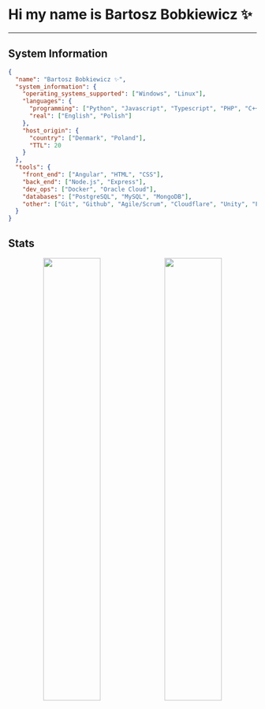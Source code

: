 # Hi my name is Bartosz Bobkiewicz ✨

---

## System Information

```json
{
  "name": "Bartosz Bobkiewicz ✨",
  "system_information": {
    "operating_systems_supported": ["Windows", "Linux"],
    "languages": {
      "programming": ["Python", "Javascript", "Typescript", "PHP", "C++", "C#"],
      "real": ["English", "Polish"]
    },
    "host_origin": {
      "country": ["Denmark", "Poland"],
      "TTL": 20
    }
  },
  "tools": {
    "front_end": ["Angular", "HTML", "CSS"],
    "back_end": ["Node.js", "Express"],
    "dev_ops": ["Docker", "Oracle Cloud"],
    "databases": ["PostgreSQL", "MySQL", "MongoDB"],
    "other": ["Git", "Github", "Agile/Scrum", "Cloudflare", "Unity", "Figma"]
  }
}
```

## Stats

<p align="center">
  <img src="https://bobkiewicz.eu/github-widget/language_stats_all_time.png" width="48%" margin-right="4%" >
  <img src="https://bobkiewicz.eu/github-widget/language_stats_2025.png" width="48%">
</p>

